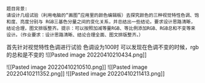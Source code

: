 
```
题目背景:
请设计几组试验（利用电脑的“画图”应用里的颜色编辑板）去探究颜色的三种视觉特性色调、饱和度、亮度分别与 RGB三基色分量之间的变化关系，并总结出一些结论。要求设计思路清晰，结论合理，图文排版整齐。提示：可以按照加减等量RGB、等比例添加RGB、RGB总和不变等来设计。（作业要求：设计思路清晰、结论合理全面、图文排版整齐。）
```
 首先针对视觉特性色调进行试验
色调设为100时 可以发现在色调不变的时候，rgb的总和是不变的
![[Pasted image 20220410210434.png]]

 ![[Pasted image 20220410210510.png]]
 ![[Pasted image 20220410211352.png]]
 ![[Pasted image 20220410211413.png]]